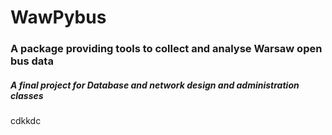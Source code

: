 # WawPybus

### A package providing tools to collect and analyse Warsaw open bus data

##### A final project for Database and network design and administration classes

cdkkdc